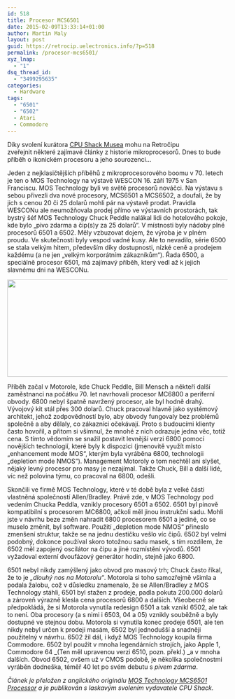 ```yaml
---
id: 518
title: Procesor MCS6501
date: 2015-02-09T13:33:14+01:00
author: Martin Maly
layout: post
guid: https://retrocip.uelectronics.info/?p=518
permalink: /procesor-mcs6501/
xyz_lnap:
  - "1"
dsq_thread_id:
  - "3499295635"
categories:
  - Hardware
tags:
  - "6501"
  - "6502"
  - Atari
  - Commodore
---
```

Díky svolení kurátora [CPU Shack Musea](https://www.cpushack.com/) mohu na Retročipu zveřejnit některé zajímavé články z historie mikroprocesorů. Dnes to bude příběh o ikonickém procesoru a jeho sourozenci&#8230;

<!--more-->

Jeden z nejklasičtějších příběhů z mikroprocesorového boomu v 70. letech je ten o MOS Technology na výstavě WESCON 16. září 1975 v San Franciscu. MOS Technology byli ve světě procesorů nováčci. Na výstavu s sebou přivezli dva nové procesory, MCS6501 a MCS6502, a doufali, že by jich s cenou 20 či 25 dolarů mohli pár na výstavě prodat. Pravidla WESCONu ale neumožňovala prodej přímo ve výstavních prostorách, tak bystrý šéf MOS Technology Chuck Peddle nalákal lidi do hotelového pokoje, kde bylo &#8222;pivo zdarma a čip(s)y za 25 dolarů&#8220;. V místnosti byly nádoby plné procesorů 6501 a 6502. Měly vzbuzovat dojem, že výroba je v plném proudu. Ve skutečnosti byly vespod vadné kusy. Ale to nevadilo, série 6500 se stala velkým hitem, především díky dostupnosti, nízké ceně a prodejem každému (a ne jen &#8222;velkým korporátním zákazníkům&#8220;). Řada 6500, a speciálně procesor 6501, má zajímavý příběh, který vedl až k jejich slavnému dni na WESCONu.

<img loading="lazy" class="aligncenter size-full wp-image-519" src="https://retrocip.uelectronics.info/wp-content/uploads/sites/6/2015/02/MOSMCS6501-4575.jpg" alt="" width="599" height="222" /> 

Příběh začal v Motorole, kde Chuck Peddle, Bill Mensch a někteří další zaměstnanci na počátku 70. let navrhovali procesor MC6800 a periferní obvody. 6800 nebyl špatně navržený procesor, ale byl hodně drahý. Vývojový kit stál přes 300 dolarů. Chuck pracoval hlavně jako systémový architekt, jehož zodpovědností bylo, aby obvody fungovaly bez problémů společně a aby dělaly, co zákazníci očekávají. Proto s budoucími klienty často hovořil, a přitom si všimnul, že mnohé z nich odrazuje jedna věc, totiž cena. S tímto vědomím se snažil postavit levnější verzi 6800 pomocí novějších technologií, které byly k dispozici (jmenovitě využít místo &#8222;enhancement mode MOS&#8220;, kterým byla vyráběna 6800, technologii &#8222;depletion mode NMOS&#8220;). Management Motoroly o tom nechtěl ani slyšet, nějaký levný procesor pro masy je nezajímal. Takže Chuck, Bill a další lidé, víc než polovina týmu, co pracoval na 6800, odešli.

Skončili ve firmě MOS Technology, které v té době byla z velké části vlastněná společností Allen/Bradley. Právě zde, v MOS Technology pod vedením Chucka Peddla, vznikly procesory 6501 a 6502. 6501 byl pinově kompatibilní s procesorem MC6800, ačkoli měl jinou instrukční sadu. Mohli jste v návrhu beze změn nahradit 6800 procesorem 6501 a jediné, co se muselo změnit, byl software. Použití &#8222;depletion mode NMOS&#8220; přineslo zmenšení struktur, takže se na jednu destičku vešlo víc čipů. 6502 byl velmi podobný, dokonce používal skoro totožnou sadu masek, s tím rozdílem, že 6502 měl zapojený oscilátor na čipu a jiné rozmístění vývodů. 6501 vyžadoval externí dvoufázový generátor hodin, stejně jako 6800.

6501 nebyl nikdy zamýšlený jako obvod pro masový trh; Chuck často říkal, že to je _&#8222;dlouhý nos na Motorolu&#8220;_. Motorola si toho samozřejmě všimla a podala žalobu, což v důsledku znamenalo, že se Allen/Bradley z MOS Technology stáhli, 6501 byl stažen z prodeje, padla pokuta 200.000 dolarů a zároveň výrazně klesla cena procesorů 6800 a dalších. Všeobecně se předpokládá, že si Motorola vynutila redesign 6501 a tak vznikl 6502, ale tak to není. Oba procesory (a s nimi i 6503, 04 a 05) vznikly souběžně a byly dostupné ve stejnou dobu. Motorola si vynutila konec prodeje 6501, ale ten nikdy nebyl určen k prodeji masám, 6502 byl jednodušší a snadněji použitelný v návrhu. 6502 žil dál, i když MOS Technology koupila firma Commodore. 6502 byl použit v mnoha legendárních strojích, jako Apple 1, Commodore 64 _(Ten měl upravenou verzi 6510, pozn. překl.) _a v mnoha dalších. Obvod 6502, ovšem už v CMOS podobě, je několika společnostmi vyráběn dodneška, téměř 40 let po svém debutu s _pivem zdarma_.

_Článek je přeložen z anglického originálu [MOS Technology MCS6501 Processor](https://www.cpushack.com/2013/08/03/mos-technology-mcs6501-processor) a je publikován s laskavým svolením vydavatele CPU Shack._